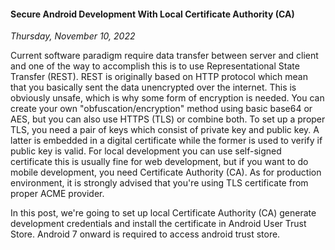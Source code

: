 #### Secure Android Development With Local Certificate Authority (CA)
_Thursday, November 10, 2022_

Current software paradigm require data transfer between server and client and one of 
the way to accomplish this is to use Representational State Transfer (REST). REST is 
originally based on HTTP protocol which mean that you basically sent the data unencrypted 
over the internet. This is obviously unsafe, which is why some form of encryption is 
needed. You can create your own "obfuscation/encryption" method using basic base64 or AES, 
but you can also use HTTPS (TLS) or combine both. To set up a proper TLS, you need a pair of 
keys which consist of private key and public key. A latter is embedded in a digital 
certificate while the former is used to verify if public key is valid. For local 
development you can use self-signed certificate this is usually fine for web development, 
but if you want to do mobile development, you need Certificate Authority (CA). As for 
production environment, it is strongly advised that you're using TLS certificate from 
proper ACME provider.

In this post, we're going to set up local Certificate Authority (CA) generate development 
credentials and install the certificate in Android User Trust Store. Android 7 onward is 
required to access android trust store.

<!-- <div class="row">
	<div class="col-sm-3"></div>
	<div class="col-sm-6">
		<div class="thumbnail">
			<img class="img-responsive" src="./posts/2022-11-10-secure-android-development-with-local-certificate-authority-ca/01.png" alt="img">
		</div>
	</div>
	<div class="col-sm-3"></div>
</div> -->